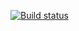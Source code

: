 [![Build status](https://ci.appveyor.com/api/projects/status/arg2xjf3pcikvxoa?svg=true)](https://ci.appveyor.com/project/ASKiseleva/api-ci)
